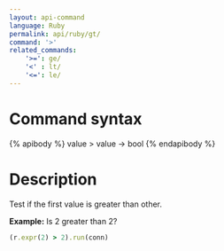 ```yaml
---
layout: api-command
language: Ruby
permalink: api/ruby/gt/
command: '>'
related_commands:
    '>=': ge/
    '<' : lt/
    '<=': le/
---
```


# Command syntax #

{% apibody %}
value > value &rarr; bool
{% endapibody %}

# Description #

Test if the first value is greater than other.

__Example:__ Is 2 greater than 2?

```rb
(r.expr(2) > 2).run(conn)
```



